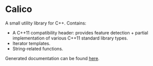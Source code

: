Calico
======

A small utility library for C++.  Contains:
- A C++11 compatibility header: provides feature detection + partial implementation of various C++11 standard library types.
- Iterator templates.
- String-related functions.

Generated documentation can be found [here](http://fzlogic.github.io/calico/).
